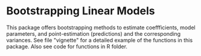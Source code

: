 # Bootstrapping Linear Models

This package offers bootstrapping methods to estimate coeffficients, model parameters, and point-estimation (predictions) and the corresponding variances. See file "vignette" for a detailed example of the functions in this package. Also see code for functions in R folder.
